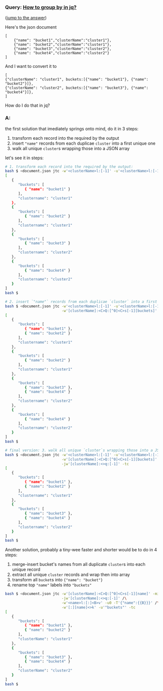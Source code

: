 ### Query: [How to group by in jq?](https://stackoverflow.com/questions/60011507/how-to-group-by-in-jq)
([jump to the answer](https://github.com/ldn-softdev/stackoverflow-json/blob/master/lib/How%20to%20group%20by%20in%20jq.md#a))

Here's the json document

    [
        {"name": "bucket1","clusterName":"cluster1"},
        {"name": "bucket2","clusterName":"cluster1"},
        {"name": "bucket3","clusterName":"cluster2"},
        {"name": "bucket4","clusterName":"cluster2"}
    ]

And I want to convert it to

    [
    {"clusterName": "cluster1", buckets:[{"name": "bucket1"}, {"name": "bucket2"}]},
    {"clusterName": "cluster2", buckets:[{"name": "bucket3"}, {"name": "bucket4"}]},
    ]

How do I do that in jq?

### A:
the first solution that imediately springs onto mind, do it in 3 steps:
1. transform each record into the required by the output
2. insert `"name"` records from each duplicae `cluster` into a first unique one
3. walk all unique `cluster`s wrapping those into a JSON array

let's see it in steps:
```bash
# 1. transform each record into the required by the output:
bash $ <document.json jtc -w'<clusterName>l:[-1]' -u'<clusterName>l:[-1]' -T'{"clusterName":{{$a}}, "buckets":[{"name":{{$b}}}]}' -tc
[
   {
      "buckets": [
         { "name": "bucket1" }
      ],
      "clustername": "cluster1"
   },
   {
      "buckets": [
         { "name": "bucket2" }
      ],
      "clustername": "cluster1"
   },
   {
      "buckets": [
         { "name": "bucket3" }
      ],
      "clustername": "cluster2"
   },
   {
      "buckets": [
         { "name": "bucket4" }
      ],
      "clustername": "cluster2"
   }
]
bash $ 

# 2. insert `"name"` records from each duplicae `cluster` into a first unique one:
bash $ <document.json jtc -w'<clusterName>l:[-1]' -u'<clusterName>l:[-1]' -T'{"clusterName":{{$a}}, "buckets":[{"name":{{$b}}}]}' /\
                          -w'[clusterName]:<C>Q:[^0]<C>s[-1][buckets]' -i'[clusterName]:<C>Q:[-1][buckets][0]' -tc
[
   {
      "buckets": [
         { "name": "bucket1" },
         { "name": "bucket2" }
      ],
      "clustername": "cluster1"
   },
   {
      "buckets": [
         { "name": "bucket2" }
      ],
      "clustername": "cluster1"
   },
   {
      "buckets": [
         { "name": "bucket3" },
         { "name": "bucket4" }
      ],
      "clustername": "cluster2"
   },
   {
      "buckets": [
         { "name": "bucket4" }
      ],
      "clustername": "cluster2"
   }
]
bash $ 

# final version: 3. walk all unique `cluster`s wrapping those into a JSON array:
bash $ <document.json jtc -w'<clusterName>l:[-1]' -u'<clusterName>l:[-1]' -T'{"clusterName":{{$a}}, "buckets":[{"name":{{$b}}}]}' /\
                          -w'[clusterName]:<C>Q:[^0]<C>s[-1][buckets]' -i'[clusterName]:<C>Q:[-1][buckets][0]' /\
                          -jw'[clusterName]:<>q:[-1]' -tc
[
   {
      "buckets": [
         { "name": "bucket1" },
         { "name": "bucket2" }
      ],
      "clustername": "cluster1"
   },
   {
      "buckets": [
         { "name": "bucket3" },
         { "name": "bucket4" }
      ],
      "clustername": "cluster2"
   }
]
bash $ 
```

Another solution, probably a tiny-wee faster and shorter would be to do in 4 steps:
1. merge-insert bucket's names from all duplicate `cluster`s into each unique record
2. extract all unique `cluster` records and wrap then into array
3. transform all `bucket`s into `{"name": "bucket"}`
4. rename top `"name"` labels into `"buckets"`
```bash
bash $ <document.json jtc -w'[clusterName]:<C>Q:[^0]<C>s[-1][name]' -mi'[clusterName]:<>Q:[-1][name]' /\
                          -jw'[clusterName]:<>q:[-1]' /\
                          -w'<name>l:[:]<B>v' -u0 -T'{"name":{{B}}}' /\
                          -w'[:][name]<>k' -u'"buckets"' -tc
[
   {
      "buckets": [
         { "name": "bucket1" },
         { "name": "bucket2" }
      ],
      "clusterName": "cluster1"
   },
   {
      "buckets": [
         { "name": "bucket3" },
         { "name": "bucket4" }
      ],
      "clusterName": "cluster2"
   }
]
bash $ 
```
